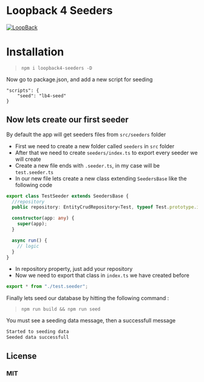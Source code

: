 # Loopback 4 Seeders

[![LoopBack](<https://github.com/strongloop/loopback-next/raw/master/docs/site/imgs/branding/Powered-by-LoopBack-Badge-(blue)-@2x.png>)](http://loopback.io/)

# Installation
> `npm i loopback4-seeders -D`

Now go to package.json, and add a new script for seeding

```
"scripts": {
    "seed": "lb4-seed"
}
```

## Now lets create our first seeder
By default the app will get seeders files from `src/seeders` folder

- First we need to create a new folder called `seeders` in `src` folder
- After that we need to create `seeders/index.ts` to export every seeder we will create
- Create a new file ends with `.seeder.ts`, in my case will be `test.seeder.ts`
- In our new file lets create a new class extending `SeedersBase` like the following code
```typescript
export class TestSeeder extends SeedersBase {
  //repository
  public repository: EntityCrudRepository<Test, typeof Test.prototype.id> = TestRepository as any;

  constructor(app: any) {
    super(app);
  }

  async run() {
    // logic
  }
}
```
- In repository property, just add your repository
- Now we need to export that class in `index.ts` we have created before
```typescript
export * from "./test.seeder";
```

Finally lets seed our database by hitting the following command :

> `npm run build && npm run seed`

You must see a seeding data message, then a successfull message

```bash
Started to seeding data
Seeded data successfull
```
## License

### MIT